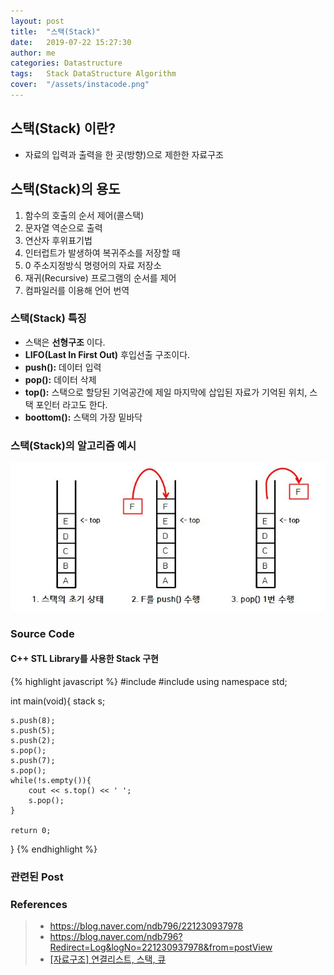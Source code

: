 ```yaml
---
layout: post
title:  "스택(Stack)"
date:   2019-07-22 15:27:30
author: me
categories: Datastructure
tags:	Stack DataStructure Algorithm
cover:  "/assets/instacode.png"
---
```


## 스택(Stack) 이란?
* 자료의 입력과 출력을 한 곳(방향)으로 제한한 자료구조


## 스택(Stack)의 용도 
1. 함수의 호출의 순서 제어(콜스택)
2. 문자열 역순으로 출력
3. 연산자 후위표기법
4. 인터럽트가 발생하여 복귀주소를 저장할 때
5. 0 주소지정방식 명령어의 자료 저장소
6. 재귀(Recursive) 프로그램의 순서를 제어
7. 컴파일러를 이용해 언어 번역



### 스택(Stack) 특징
* 스택은 __선형구조__ 이다.
* __LIFO(Last In First Out)__ 후입선출 구조이다.
* __push():__ 데이터 입력
* __pop():__ 데이터 삭제
* __top():__ 스택으로 할당된 기억공간에 제일 마지막에 삽입된 자료가 기억된 위치, 스택 포인터 라고도 한다.
* __boottom():__ 스택의 가장 밑바닥

### 스택(Stack)의 알고리즘 예시


<a href="/assets/images/datastructure/stack.JPG" data-lightbox="falcon9-large" data-title="Check out the image">
  <img src="/assets/images/datastructure/stack.JPG" title="Check out the image">
</a>


### Source Code


#### C++ STL Library를 사용한 Stack 구현


{% highlight javascript %}
#include <iostream>
#include <stack>
using namespace std;

int main(void){
	stack<int> s;
	
	s.push(8);
	s.push(5);
	s.push(2);
	s.pop();
	s.push(7);
	s.pop();
	while(!s.empty()){
		cout << s.top() << ' ';
		s.pop();
	}
	
	return 0;
}
{% endhighlight %}


### 관련된 Post


### References
> * <a href="https://blog.naver.com/ndb796/221230937978">https://blog.naver.com/ndb796/221230937978<a>
> * <a href="https://jeong-pro.tistory.com/97">https://blog.naver.com/ndb796?Redirect=Log&logNo=221230937978&from=postView<a>
> * <a href="https://m.blog.naver.com/PostView.nhn?blogId=c_18&logNo=10183843810&proxyReferer=https%3A%2F%2Fwww.google.com%2F">[자료구조] 연결리스트, 스택, 큐<a>

